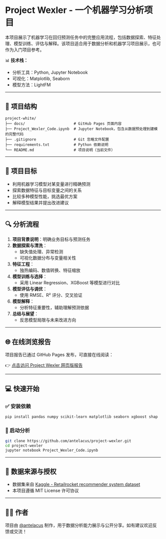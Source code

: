# Project Wexler - 一个机器学习分析项目

本项目展示了机器学习在回归预测任务中的完整应用流程，包括数据探索、特征处理、模型训练、评估与解释。该项目适合用于数据分析和机器学习项目展示，也可作为入门项目参考。

📊 **技术栈：**
- 分析工具：Python, Jupyter Notebook
- 可视化：Matplotlib, Seaborn
- 模型方法：LightFM

---

## 📂 项目结构

```
project-white/
├── docs/                      # GitHub Pages 页面内容
├── Project_Wexler_Code.ipynb  # Jupyter Notebook，包含从数据预处理到建模的完整代码
├── .gitignore                 # Git 忽略文件配置
├── requirements.txt           # Python 依赖说明
└── README.md                  # 项目说明（当前文件）
```
---

## 🎯 项目目标

- 利用机器学习模型对某变量进行精确预测
- 探索数据特征与目标变量之间的关系
- 比较多种模型性能，挑选最优方案
- 解释模型结果并提出改进建议

---

## 🔍 分析流程

1. **项目背景说明**：明确业务目标与预测任务
2. **数据探索与清洗**：
   - 缺失值处理、异常检测
   - 可视化数据分布与变量相关性
3. **特征工程**：
   - 独热编码、数值转换、特征缩放
4. **模型训练与选择**：
   - 采用 Linear Regression、XGBoost 等模型进行对比
5. **模型评估与调优**：
   - 使用 RMSE、R² 评分、交叉验证
6. **模型解释**：
   - 分析特征重要性，辅助理解预测依据
7. **总结与展望**：
   - 反思模型局限与未来改进方向

---

## 🌐 在线浏览报告

项目报告已通过 GitHub Pages 发布，可直接在线阅读：

👉 [点击访问 Project Wexler 网页版报告](https://antelacus.github.io/project-wexler/)

---

## 💻 快速开始

### ✅ 安装依赖

```bash
pip install pandas numpy scikit-learn matplotlib seaborn xgboost shap
```

### 🚀 启动分析

```bash
git clone https://github.com/antelacus/project-wexler.git
cd project-wexler
jupyter notebook Project_Wexler_Code.ipynb
```

---

## 📜 数据来源与授权

- 数据集来自 [Kaggle - Retailrocket recommender system dataset](https://www.kaggle.com/datasets/retailrocket/ecommerce-dataset)
- 本项目遵循 MIT License 许可协议

---

## 🙋‍♂️ 作者

项目由 [@antelacus](https://github.com/antelacus) 制作，用于数据分析能力展示与公开分享。如有建议欢迎反馈或交流！
